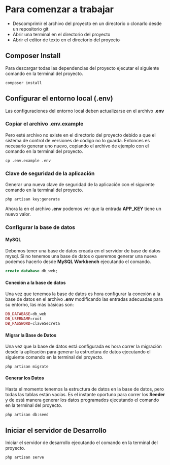 # Para comenzar a trabajar

* Descomprimir el archivo del proyecto en un directorio o clonarlo desde un repositorio git
* Abrir una terminal en el directorio del proyecto
* Abrir el editor de texto en el directorio del proyecto

## Composer Install

Para descargar todas las dependencias del proyecto ejecutar el siguiente comando en la terminal del proyecto.

```shell
composer install
```

## Configurar el entorno local (.env)

Las configuraciones del entorno local deben actualizarse en el archivo **.env**

### Copiar el archivo .env.example

Pero esté archivo no existe en el directorio del proyecto debido a que el sistema de control de versiones de código no lo guarda. Entonces es necesario generar uno nuevo, copiando el archivo de ejemplo con el comando en la terminal del proyecto.

```shell
cp .env.example .env
```

### Clave de seguridad de la aplicación

Generar una nueva clave de seguridad de la aplicación con el siguiente comando en la terminal del proyecto.

```shell
php artisan key:generate
```

Ahora la en el archivo **.env** podemos ver que la entrada **APP_KEY** tiene un nuevo valor.

### Configurar la base de datos

#### MySQL

Debemos tener una base de datos creada en el servidor de base de datos mysql.
Si no tenemos una base de datos o queremos generar una nueva podemos hacerlo desde **MySQL Workbench** ejecutando el comando.

```sql
create database db_web;
```

#### Conexión a la base de datos

Una vez que tenemos la base de datos es hora configurar la conexión a la base de datos en el archivo **.env** modificando las entradas adecuadas para su entorno, las más básicas son:

```php
DB_DATABASE=db_web
DB_USERNAME=root
DB_PASSWORD=claveSecreta
```

#### Migrar la Base de Datos

Una vez que la base de datos está configurada es hora correr la migración desde la aplicación para generar la estructura de datos ejecutando el siguiente comando en la terminal del proyecto.

```shell
php artisan migrate
```

#### Generar los Datos

Hasta el momento tenemos la estructura de datos en la base de datos, pero todas las tablas están vacías. Es el instante oportuno para correr los **Seeder** y de está manera generar los datos programados ejecutando el comando en la terminal del proyecto.

```shell
php artisan db:seed
```

## Iniciar el servidor de Desarrollo

Iniciar el servidor de desarrollo ejecutando el comando en la terminal del proyecto.

```shell
php artisan serve
```

